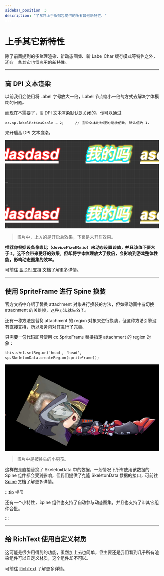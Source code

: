 ```yaml
---
sidebar_position: 3
description: "了解并上手服务包提供的所有其他新特性。"
---
```


# 上手其它新特性

除了前面提到的多纹理渲染、新动态图集、新 Label Char 缓存模式等特性之外，还有一些其它也很实用的新特性。

---
## 高 DPI 文本渲染

以前我们会使用将 Label 字号放大一倍，Label 节点缩小一倍的方式去解决字体模糊的问题。

而现在不需要了，高 DPI 文本渲染默认是关闭的，你可以通过

```
cc.sp.labelRetinaScale = 2;     // 渲染文本时纹理的缩放倍数，默认值为 1.
```

来开启高 DPI 文本渲染。

![labelscaledemo](./assets/labelscaledemo.png)

> 图片中，上方的是开启后效果，下面是未开启效果。

**推荐你根据设备像素比（devicePixelRatio）来动态设置该值，并且该值不要大于 `2`，这不会带来更好的效果，但却将字体纹理放大了数倍，会影响到游戏整体性能，影响动态图集的效率。**

可前往 [高 DPI 支持](TODO) 文档了解更多详情。

---
## 使用 SpriteFrame 进行 Spine 换装

官方文档中介绍了替换 attachment 对象进行换装的方法，但如果动画中有切换 attachment 的关键帧，这种方法就失效了。

还有一种方法是替换 attachment 的 region 对象来进行换装，但这种方法引擎没有直接支持，所以服务包对其进行了完善。

只需要一句代码即可使用 cc.SpriteFrame 替换指定 attachment 的 region 对象：

```
this.skel.setRegion('head', 'head', sp.SkeletonData.createRegion(spriteFrame));
```

![changespine](./assets/changespine.png)

> 图片中是被换头的小男孩。

这样做是直接替换了 SkeletonData 中的数据，一般情况下所有使用该数据的 Spine 组件都会受到影响，但我们提供了克隆 SkeletonData 数据的接口，可前往 [Spine](TODO) 文档了解更多详情。

:::tip 提示

还有一个小特性，Spine 组件也支持了自动参与动态图集，并且也支持了和其它组件合批。

:::

---
## 给 RichText 使用自定义材质

这可能是很少用得到的功能，虽然加上去也简单，但主要还是我们看到几乎所有渲染组件可以自定义材质，这个组件却不可以。

可前往 [RichText](TODO) 了解更多详情。
